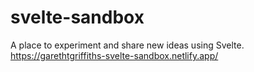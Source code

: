 # svelte-sandbox
A place to experiment and share new ideas using Svelte.
https://garethtgriffiths-svelte-sandbox.netlify.app/

